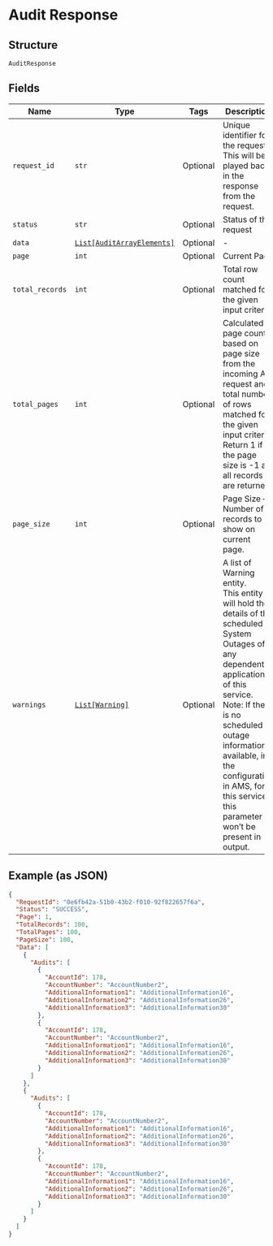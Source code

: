 
# Audit Response

## Structure

`AuditResponse`

## Fields

| Name | Type | Tags | Description |
|  --- | --- | --- | --- |
| `request_id` | `str` | Optional | Unique identifier for the request. This will be played back in the response from the request. |
| `status` | `str` | Optional | Status of the request |
| `data` | [`List[AuditArrayElements]`](../../doc/models/audit-array-elements.md) | Optional | - |
| `page` | `int` | Optional | Current Page |
| `total_records` | `int` | Optional | Total row count matched for the given input criteria |
| `total_pages` | `int` | Optional | Calculated page count based on page size from the incoming API request and total number of rows matched for the given input criteria. Return 1 if the page size is -1 as all records are returned. |
| `page_size` | `int` | Optional | Page Size – Number of records to show on current page. |
| `warnings` | [`List[Warning]`](../../doc/models/warning.md) | Optional | A list of Warning entity.<br>This entity will hold the details of the scheduled System Outages of any dependent applications of this service.<br>Note: If there is no scheduled outage information available, in the configuration in AMS, for this service, this parameter won’t be present in output. |

## Example (as JSON)

```json
{
  "RequestId": "0e6fb42a-51b0-43b2-f010-92f822657f6a",
  "Status": "SUCCESS",
  "Page": 1,
  "TotalRecords": 100,
  "TotalPages": 100,
  "PageSize": 100,
  "Data": [
    {
      "Audits": [
        {
          "AccountId": 178,
          "AccountNumber": "AccountNumber2",
          "AdditionalInformation1": "AdditionalInformation16",
          "AdditionalInformation2": "AdditionalInformation26",
          "AdditionalInformation3": "AdditionalInformation30"
        },
        {
          "AccountId": 178,
          "AccountNumber": "AccountNumber2",
          "AdditionalInformation1": "AdditionalInformation16",
          "AdditionalInformation2": "AdditionalInformation26",
          "AdditionalInformation3": "AdditionalInformation30"
        }
      ]
    },
    {
      "Audits": [
        {
          "AccountId": 178,
          "AccountNumber": "AccountNumber2",
          "AdditionalInformation1": "AdditionalInformation16",
          "AdditionalInformation2": "AdditionalInformation26",
          "AdditionalInformation3": "AdditionalInformation30"
        },
        {
          "AccountId": 178,
          "AccountNumber": "AccountNumber2",
          "AdditionalInformation1": "AdditionalInformation16",
          "AdditionalInformation2": "AdditionalInformation26",
          "AdditionalInformation3": "AdditionalInformation30"
        }
      ]
    }
  ]
}
```

